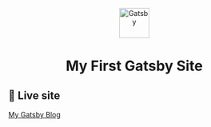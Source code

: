 <p align="center">
  <a href="https://www.gatsbyjs.com/?utm_source=starter&utm_medium=readme&utm_campaign=minimal-starter">
    <img alt="Gatsby" src="https://www.gatsbyjs.com/Gatsby-Monogram.svg" width="60" />
  </a>
</p>
<h1 align="center">
  My First Gatsby Site
</h1>

## 🚀 Live site

<a href="https://myfirstgatsbysitemain51254.gatsbyjs.io/" target="_blank">My Gatsby Blog</a>
